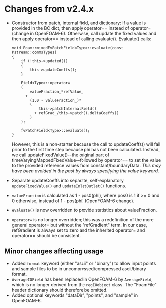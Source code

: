 # Changes from v2.4.x

- Constructor from patch, internal field, and dictionary: If a value is provided in the BC dict,
  then apply operator== instead of operator= (change in OpenFOAM-6). Otherwise, call update the
  fixed values and then apply operator== instead of calling evaluate(). Evaluate() calls:
  ```
  void Foam::mixedFvPatchField<Type>::evaluate(const Pstream::commsTypes)
  {
      if (!this->updated())
      {
          this->updateCoeffs();
      }

      Field<Type>::operator=
      (
          valueFraction_*refValue_
        +
          (1.0 - valueFraction_)*
          (
              this->patchInternalField()
            + refGrad_/this->patch().deltaCoeffs()
          )
      );

      fvPatchField<Type>::evaluate();
  }
  ```
  However, this is a non-starter because the call to updateCoeffs() will fail prior to the first
  time step because phi has not been calculated. Instead, we call updateFixedValue()--the original
  part of timeVaryingMappedFixedValue--followed by operator== to set the value to the provided
  reference values from constant/boundaryData. _This may have been avoided in the past by always
  specifying the value keyword._

- Separate updateCoeffs into separate, self-explanatory `updateFixedValue()` and
  `updateInletOutlet()` functions.

- `valueFraction` is calculated as 1 - pos0(phi), where pos0 is 1 if >= 0 and 0 otherwise, instead
  of 1 - pos(phi) (OpenFOAM-6 change).

- `evaluate()` is now overridden to provide statistics about valueFraction.

- `operator=` is no longer overridden; this was a redefinition of the more general operator= but
  without the "refGradient" term. In our case, refGradient is always set to zero and the inherited
  operator= and operator== should be consistent. 


## Minor changes affecting usage

- Added `format` keyword (either "ascii" or "binary") to allow input points and sample files to
  be in uncompressed/compressed ascii/binary format.
- `AverageIOField` has been replaced in OpenFOAM-6 by `AverageField`, which is no longer derived 
  from the `regIOobject` class. The "FoamFile" header dictionary should therefore be omitted.
- Added optional keywords "dataDir", "points", and "sample" in OpenFOAM-6.

